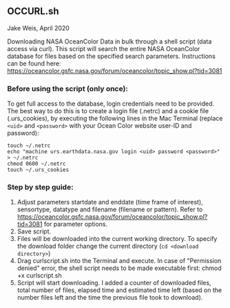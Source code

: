 ## OCCURL.sh 
Jake Weis, April 2020

Downloading NASA OceanColor Data in bulk through a shell script (data access via curl). This script will search the entire NASA OceanColor database for files based on the specified search parameters. Instructions can be found here: https://oceancolor.gsfc.nasa.gov/forum/oceancolor/topic_show.pl?tid=3081

### Before using the script (only once):
To get full access to the database, login credentials need to be provided. The best way to do this is to create a login file (.netrc) and a cookie file (.urs_cookies), by executing the following lines in the Mac Terminal (replace `<uid>` and `<password>` with your Ocean Color website user-ID and password):

    touch ~/.netrc
    echo "machine urs.earthdata.nasa.gov login <uid> password <password>" > ~/.netrc
    chmod 0600 ~/.netrc
    touch ~/.urs_cookies


### Step by step guide:
1. Adjust parameters startdate and enddate (time frame of interest), sensortype, datatype and filename (filename or pattern). Refer to https://oceancolor.gsfc.nasa.gov/forum/oceancolor/topic_show.pl?tid=3081 for parameter options.
2. Save script.
3. Files will be downloaded into the current working directory. To specify the download folder change the current directory (`cd <download directory>`)
4. Drag curlscript.sh into the Terminal and execute. In case of "Permission denied" error, the shell script needs to be made executable first: chmod +x curlscript.sh
5. Script will start downloading. I added a counter of downloaded files, total number of files, elapsed time and estimated time left (based on the number files left and the time the previous file took to download).
